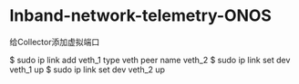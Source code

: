 # Inband-network-telemetry-ONOS

给Collector添加虚拟端口

$ sudo ip link add veth_1 type veth peer name veth_2 
$ sudo ip link set dev veth_1 up 
$ sudo ip link set dev veth_2 up 

